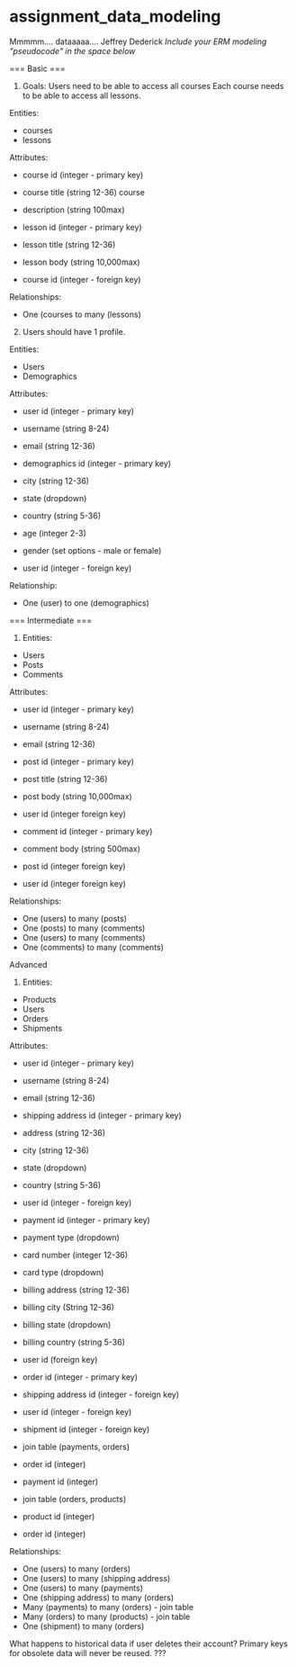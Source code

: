 # assignment_data_modeling

Mmmmm.... dataaaaa.... Jeffrey Dederick _Include your ERM modeling "pseudocode"
in the space below_

=== Basic ===

1. Goals: Users need to be able to access all courses Each course needs to be
   able to access all lessons.

Entities:

* courses
* lessons

Attributes:

* course id (integer - primary key)
* course title (string 12-36) course
* description (string 100max)

* lesson id (integer - primary key)
* lesson title (string 12-36)
* lesson body (string 10,000max)
* course id (integer - foreign key)

Relationships:

* One (courses to many (lessons)

2. Users should have 1 profile.

Entities:

* Users
* Demographics

Attributes:

* user id (integer - primary key)
* username (string 8-24)
* email (string 12-36)

* demographics id (integer - primary key)
* city (string 12-36)
* state (dropdown)
* country (string 5-36)
* age (integer 2-3)
* gender (set options - male or female)
* user id (integer - foreign key)

Relationship:

* One (user) to one (demographics)

=== Intermediate ===

1. Entities:

* Users
* Posts
* Comments

Attributes:

* user id (integer - primary key)
* username (string 8-24)
* email (string 12-36)

* post id (integer - primary key)
* post title (string 12-36)
* post body (string 10,000max)
* user id (integer foreign key)

* comment id (integer - primary key)
* comment body (string 500max)
* post id (integer foreign key)
* user id (integer foreign key)

Relationships:

* One (users) to many (posts)
* One (posts) to many (comments)
* One (users) to many (comments)
* One (comments) to many (comments)

Advanced

1. Entities:

* Products
* Users
* Orders
* Shipments

Attributes:

* user id (integer - primary key)
* username (string 8-24)
* email (string 12-36)

* shipping address id (integer - primary key)
* address (string 12-36)
* city (string 12-36)
* state (dropdown)
* country (string 5-36)
* user id (integer - foreign key)

* payment id (integer - primary key)
* payment type (dropdown)
* card number (integer 12-36)
* card type (dropdown)
* billing address (string 12-36)
* billing city (String 12-36)
* billing state (dropdown)
* billing country (string 5-36)
* user id (foreign key)

* order id (integer - primary key)
* shipping address id (integer - foreign key)
* user id (integer - foreign key)
* shipment id (integer - foreign key)

* join table (payments, orders)
* order id (integer)
* payment id (integer)

* join table (orders, products)
* product id (integer)
* order id (integer)

Relationships:

* One (users) to many (orders)
* One (users) to many (shipping address)
* One (users) to many (payments)
* One (shipping address) to many (orders)
* Many (payments) to many (orders) - join table
* Many (orders) to many (products) - join table
* One (shipment) to many (orders)

What happens to historical data if user deletes their account? Primary keys for
obsolete data will never be reused. ???
